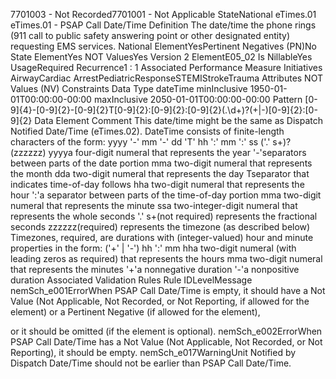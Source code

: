 

7701003 - Not Recorded7701001 - Not Applicable
StateNational
eTimes.01
eTimes.01 - PSAP Call Date/Time
Definition
The date/time the phone rings (911 call to public safety answering point or other designated entity)
requesting EMS services.
National ElementYesPertinent Negatives (PN)No
State ElementYes
NOT ValuesYes
Version 2 ElementE05_02
Is NillableYes
UsageRequired
Recurrence1 : 1
Associated Performance Measure Initiatives
AirwayCardiac ArrestPediatricResponseSTEMIStrokeTrauma
Attributes
NOT Values (NV)
Constraints
Data Type
dateTime
minInclusive
1950-01-01T00:00:00-00:00
maxInclusive
2050-01-01T00:00:00-00:00
Pattern
[0-9]{4}-[0-9]{2}-[0-9]{2}T[0-9]{2}:[0-9]{2}:[0-9]{2}(\.\d+)?(\+|-)[0-9]{2}:[0-9]{2}
Data Element Comment
This date/time might be the same as Dispatch Notified Date/Time (eTimes.02). 
DateTime consists of finite-length characters of the form: yyyy '-' mm '-' dd 'T' hh ':' mm ':' ss ('.' s+)? (zzzzzz)
yyyya four-digit numeral that represents the year
'-'separators between parts of the date portion
mma two-digit numeral that represents the month
dda two-digit numeral that represents the day
Tseparator that indicates time-of-day follows
hha two-digit numeral that represents the hour
':'a separator between parts of the time-of-day portion
mma two-digit numeral that represents the minute
ssa two-integer-digit numeral that represents the whole seconds
'.' s+(not required) represents the fractional seconds
zzzzzz(required) represents the timezone (as described below)
Timezones, required, are durations with (integer-valued) hour and minute properties in the form: ('+' | '-') hh ':' mm
hha two-digit numeral (with leading zeros as required) that represents the hours
mma two-digit numeral that represents the minutes
'+'a nonnegative duration
'-'a nonpositive duration
Associated Validation Rules
Rule IDLevelMessage
nemSch_e001ErrorWhen PSAP Call Date/Time is empty, it should have a Not Value (Not Applicable, Not Recorded,
or Not Reporting, if allowed for the element) or a Pertinent Negative (if allowed for the element),

or it should be omitted (if the element is optional).
nemSch_e002ErrorWhen PSAP Call Date/Time has a Not Value (Not Applicable, Not Recorded, or Not Reporting), it
should be empty.
nemSch_e017WarningUnit Notified by Dispatch Date/Time should not be earlier than PSAP Call Date/Time.